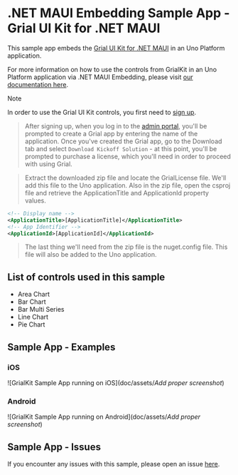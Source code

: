 # .NET MAUI Embedding Sample App - Grial UI Kit for .NET MAUI

This sample app embeds the [Grial UI Kit for .NET MAUI](https://grialkit.com/) in an Uno Platform application.

For more information on how to use the controls from GrialKit in an Uno Platform application via .NET MAUI Embedding, please visit [our documentation here](https://aka.platform.uno/maui-embedding-sample-app-grialkit).

> [!NOTE]
> In order to use the Grial UI Kit controls, you first need to [sign up](https://admin.grialkit.com/secure/grial/front/signup). 

> After signing up, when you log in to the [admin portal](https://admin.grialkit.com), you'll be prompted to create a Grial app by entering the name of the application. Once you've created the Grial app, go to the Download tab and select `Download Kickoff Solution` - at this point, you'll be prompted to purchase a license, which you'll need in order to proceed with using Grial.

> Extract the downloaded zip file and locate the GrialLicense file. We'll add this file to the Uno application. Also in the zip file, open the csproj file and retrieve the ApplicationTitle and ApplicationId property values.

```xml
<!-- Display name -->
<ApplicationTitle>[ApplicationTitle]</ApplicationTitle>
<!-- App Identifier -->
<ApplicationId>[ApplicationId]</ApplicationId>
```
> The last thing we'll need from the zip file is the nuget.config file. This file will also be added to the Uno application.

## List of controls used in this sample
- Area Chart
- Bar Chart
- Bar Multi Series
- Line Chart
- Pie Chart

## Sample App - Examples

### iOS

 ![GrialKit Sample App running on iOS](doc/assets/_Add proper screenshot_)

### Android

 ![GrialKit Sample App running on Android](doc/assets/_Add proper screenshot_)

## Sample App - Issues
If you encounter any issues with this sample, please open an issue [here](https://github.com/unoplatform/uno/issues).